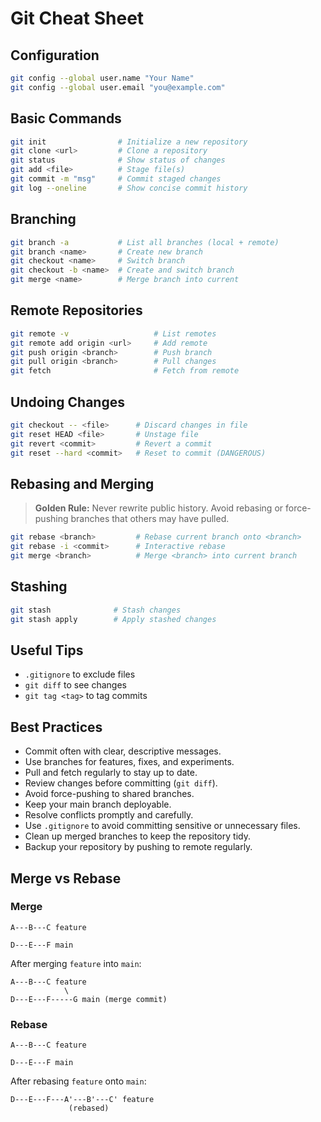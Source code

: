 # Git Cheat Sheet

## Configuration
```sh
git config --global user.name "Your Name"
git config --global user.email "you@example.com"
```

## Basic Commands
```sh
git init                # Initialize a new repository
git clone <url>         # Clone a repository
git status              # Show status of changes
git add <file>          # Stage file(s)
git commit -m "msg"     # Commit staged changes
git log --oneline       # Show concise commit history
```

## Branching
```sh
git branch -a           # List all branches (local + remote)
git branch <name>       # Create new branch
git checkout <name>     # Switch branch
git checkout -b <name>  # Create and switch branch
git merge <name>        # Merge branch into current
```

## Remote Repositories
```sh
git remote -v                   # List remotes
git remote add origin <url>     # Add remote
git push origin <branch>        # Push branch
git pull origin <branch>        # Pull changes
git fetch                       # Fetch from remote
```

## Undoing Changes
```sh
git checkout -- <file>      # Discard changes in file
git reset HEAD <file>       # Unstage file
git revert <commit>         # Revert a commit
git reset --hard <commit>   # Reset to commit (DANGEROUS)
```
## Rebasing and Merging

> **Golden Rule:** Never rewrite public history. Avoid rebasing or force-pushing branches that others may have pulled.

```sh
git rebase <branch>         # Rebase current branch onto <branch>
git rebase -i <commit>      # Interactive rebase
git merge <branch>          # Merge <branch> into current branch
```

## Stashing
```sh
git stash              # Stash changes
git stash apply        # Apply stashed changes
```

## Useful Tips
* `.gitignore` to exclude files
* `git diff` to see changes
* `git tag <tag>` to tag commits

## Best Practices

* Commit often with clear, descriptive messages.
* Use branches for features, fixes, and experiments.
* Pull and fetch regularly to stay up to date.
* Review changes before committing (`git diff`).
* Avoid force-pushing to shared branches.
* Keep your main branch deployable.
* Resolve conflicts promptly and carefully.
* Use `.gitignore` to avoid committing sensitive or unnecessary files.
* Clean up merged branches to keep the repository tidy.
* Backup your repository by pushing to remote regularly.

## Merge vs Rebase

### Merge
```
A---B---C feature

D---E---F main
```
After merging `feature` into `main`:

```
A---B---C feature
            \
D---E---F-----G main (merge commit)
```

### Rebase

```
A---B---C feature

D---E---F main
```
After rebasing `feature` onto `main`:

```
D---E---F---A'---B'---C' feature
             (rebased)
```

